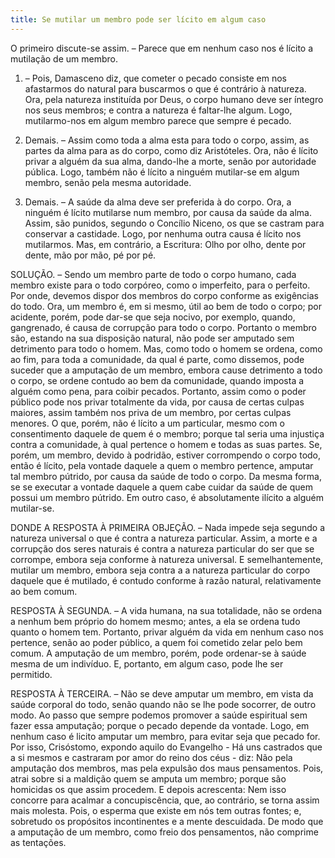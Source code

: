 ```yaml
---
title: Se mutilar um membro pode ser lícito em algum caso
---
```


O primeiro discute-se assim. – Parece que em nenhum caso nos é lícito a mutilação de um membro.  

1. – Pois, Damasceno diz, que cometer o pecado consiste em nos afastarmos do natural para buscarmos o que é contrário à natureza. Ora, pela natureza instituída por Deus, o corpo humano deve ser íntegro nos seus membros; e contra a natureza é faltar-lhe algum. Logo, mutilarmo-nos em algum membro parece que sempre é pecado.  

2. Demais. – Assim como toda a alma esta para todo o corpo, assim, as partes da alma para as do corpo, como diz Aristóteles. Ora, não é lícito privar a alguém da sua alma, dando-lhe a morte, senão por autoridade pública. Logo, também não é lícito a ninguém mutilar-se em algum membro, senão pela mesma autoridade.  

3. Demais. – A saúde da alma deve ser preferida à do corpo. Ora, a ninguém é lícito mutilarse num membro, por causa da saúde da alma. Assim, são punidos, segundo o Concílio Niceno, os que se castram para conservar a castidade. Logo, por nenhuma outra causa é lícito nos mutilarmos.  Mas, em contrário, a Escritura: Olho por olho, dente por dente, mão por mão, pé por pé.  

SOLUÇÃO. – Sendo um membro parte de todo o corpo humano, cada membro existe para o todo corpóreo, como o imperfeito, para o perfeito. Por onde, devemos dispor dos membros do corpo conforme as exigências do todo. Ora, um membro é, em si mesmo, útil ao bem de todo o corpo; por acidente, porém, pode dar-se que seja nocivo, por exemplo, quando, gangrenado, é causa de corrupção para todo o corpo.  Portanto o membro são, estando na sua disposição natural, não pode ser amputado sem detrimento para todo o homem. Mas, como todo o homem se ordena, como ao fim, para toda a comunidade, da qual é parte, como dissemos, pode suceder que a amputação de um membro, embora cause detrimento a todo o corpo, se ordene contudo ao bem da comunidade, quando imposta a alguém como pena, para coibir pecados. Portanto, assim como o poder público pode nos privar totalmente da vida, por causa de certas culpas maiores, assim também nos priva de um membro, por certas culpas menores. O que, porém, não é lícito a um particular, mesmo com o consentimento daquele de quem é o membro; porque tal seria uma injustiça contra a comunidade, à qual pertence o homem e todas as suas partes.  Se, porém, um membro, devido à podridão, estiver corrompendo o corpo todo, então é lícito, pela vontade daquele a quem o membro pertence, amputar tal membro pútrido, por causa da saúde de todo o corpo. Da mesma forma, se se executar a vontade daquele a quem cabe cuidar da saúde de quem possui um membro pútrido. Em outro caso, é absolutamente ilícito a alguém mutilar-se.  

DONDE A RESPOSTA À PRIMEIRA OBJEÇÃO. – Nada impede seja segundo a natureza universal o que é contra a natureza particular. Assim, a morte e a corrupção dos seres naturais é contra a natureza particular do ser que se corrompe, embora seja conforme à natureza universal. E semelhantemente, mutilar um membro, embora seja contra a a natureza particular do corpo daquele que é mutilado, é contudo conforme à razão natural, relativamente ao bem comum.  

RESPOSTA À SEGUNDA. – A vida humana, na sua totalidade, não se ordena a nenhum bem próprio do homem mesmo; antes, a ela se ordena tudo quanto o homem tem. Portanto, privar alguém da vida em nenhum caso nos pertence, senão ao poder público, a quem foi cometido zelar pelo bem comum. A amputação de um membro, porém, pode ordenar-se à saúde mesma de um indivíduo. E, portanto, em algum caso, pode lhe ser permitido.  

RESPOSTA À TERCEIRA. – Não se deve amputar um membro, em vista da saúde corporal do todo, senão quando não se lhe pode socorrer, de outro modo. Ao passo que sempre podemos promover a saúde espiritual sem fazer essa amputação; porque o pecado depende da vontade. Logo, em nenhum caso é licito amputar um membro, para evitar seja que pecado for. Por isso, Crisóstomo, expondo aquilo do Evangelho - Há uns castrados que a si mesmos e castraram por amor do reino dos céus - diz: Não pela amputação dos membros, mas pela expulsão dos maus pensamentos. Pois, atrai sobre si a maldição quem se amputa um membro; porque são homicidas os que assim procedem. E depois acrescenta: Nem isso concorre para acalmar a concupiscência, que, ao contrário, se torna assim mais molesta. Pois, o esperma que existe em nós tem outras fontes; e, sobretudo os propósitos incontinentes e a mente descuidada. De modo que a amputação de um membro, como freio dos pensamentos, não comprime as tentações.